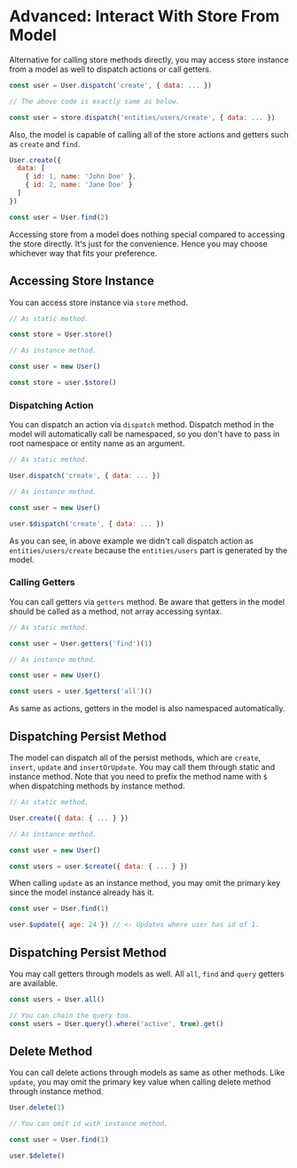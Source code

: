# Advanced: Interact With Store From Model

Alternative for calling store methods directly, you may access store instance from a model as well to dispatch actions or call getters. 

```js
const user = User.dispatch('create', { data: ... })

// The above code is exactly same as below.

const user = store.dispatch('entities/users/create', { data: ... })
```

Also, the model is capable of calling all of the store actions and getters such as `create` and `find`.

```js
User.create({
  data: [
    { id: 1, name: 'John Doe' },
    { id: 2, name: 'Jane Doe' }
  ]
})

const user = User.find(2)
```

Accessing store from a model does nothing special compared to accessing the store directly. It's just for the convenience. Hence you may choose whichever way that fits your preference.

## Accessing Store Instance

You can access store instance via `store` method.

```js
// As static method.

const store = User.store()

// As instance method.

const user = new User()

const store = user.$store()
```

### Dispatching Action

You can dispatch an action via `dispatch` method. Dispatch method in the model will automatically call be namespaced, so you don't have to pass in root namespace or entity name as an argument.

```js
// As static method.

User.dispatch('create', { data: ... })

// As instance method.

const user = new User()

user.$dispatch('create', { data: ... })
```

As you can see, in above example we didn't call dispatch action as `entities/users/create` because the `entities/users` part is generated by the model.

### Calling Getters

You can call getters via `getters` method. Be aware that getters in the model should be called as a method, not array accessing syntax.

```js
// As static method.

const user = User.getters('find')(1)

// As instance method.

const user = new User()

const users = user.$getters('all')()
```

As same as actions, getters in the model is also namespaced automatically.

## Dispatching Persist Method

The model can dispatch all of the persist methods, which are `create`, `insert`, `update` and `insertOrUpdate`. You may call them through static and instance method. Note that you need to prefix the method name with `$` when dispatching methods by instance method.

```js
// As static method.

User.create({ data: { ... } })

// As instance method.

const user = new User()

const users = user.$create({ data: { ... } })
```

When calling `update` as an instance method, you may omit the primary key since the model instance already has it.

```js
const user = User.find(1)

user.$update({ age: 24 }) // <- Updates where user has id of 1.
```

## Dispatching Persist Method

You may call getters through models as well. All `all`, `find` and `query` getters are available.

```js
const users = User.all()

// You can chain the query too.
const users = User.query().where('active', true).get()
```

## Delete Method

You can call delete actions through models as same as other methods. Like `update`, you may omit the primary key value when calling delete method through instance method.

```js
User.delete(1)

// You can omit id with instance method.

const user = User.find(1)

user.$delete()
```

